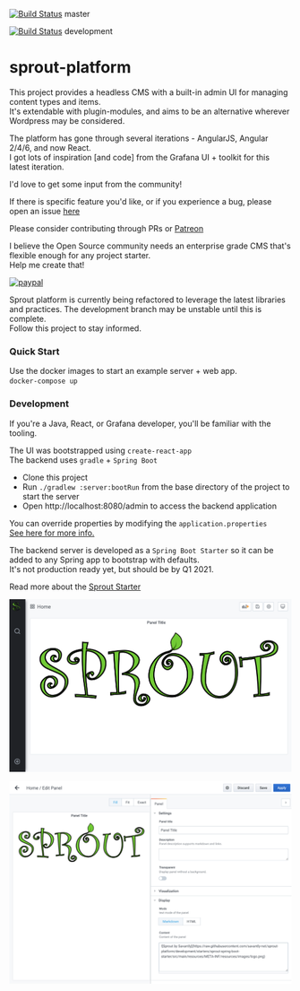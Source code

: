 [![Build Status](https://travis-ci.org/savantly-net/sprout-platform.svg?branch=master)](https://travis-ci.org/savantly-net/sprout-platform)  master

[![Build Status](https://travis-ci.org/savantly-net/sprout-platform.svg?branch=development)](https://travis-ci.org/savantly-net/sprout-platform)  development


# sprout-platform  

This project provides a headless CMS with a built-in admin UI for managing content types and items.  
It's extendable with plugin-modules, and aims to be an alternative wherever Wordpress may be considered.  

The platform has gone through several iterations - AngularJS, Angular 2/4/6, and now React.  
I got lots of inspiration [and code] from the Grafana UI + toolkit for this latest iteration.  

I'd love to get some input from the community!  

If there is specific feature you'd like, or if you experience a bug, please open an issue [here](https://github.com/savantly-net/sprout-platform/issues)  

Please consider contributing through PRs or [Patreon](https://www.patreon.com/savantly)  

I believe the Open Source community needs an enterprise grade CMS that's flexible enough for any project starter.  
Help me create that! 

[![paypal](https://www.paypalobjects.com/en_US/i/btn/btn_donateCC_LG.gif)](https://paypal.me/Savantly)  

Sprout platform is currently being refactored to leverage the latest libraries and practices. 
The development branch may be unstable until this is complete.  
Follow this project to stay informed.  


### Quick Start  

Use the docker images to start an example server + web app.  
`docker-compose up`  

### Development 
If you're a Java, React, or Grafana developer, you'll be familiar with the tooling. 

The UI was bootstrapped using `create-react-app`  
The backend uses `gradle` + `Spring Boot`  

- Clone this project 
- Run `./gradlew :server:bootRun` from the base directory of the project to start the server 
- Open http://localhost:8080/admin to access the backend application  

You can override properties by modifying the `application.properties`    
[See here for more info.](./starters/sprout-spring-boot-starter/src/main/resources/)  

The backend server is developed as a `Spring Boot Starter` so it can be added to any Spring app to bootstrap with defaults.  
It's not production ready yet, but should be by Q1 2021.  

Read more about the [Sprout Starter](./starters/sprout-spring-boot-starter)


![Sprout Web App](./docs/img/default.png)


![Sprout Web App](./docs/img/panel_edit.png)
